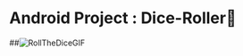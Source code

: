 # Android Project : Dice-Roller🎲
##![RollTheDiceGIF](https://user-images.githubusercontent.com/83354680/175773027-a700a010-f11a-4e3e-9b40-4bbb05d00858.gif)

